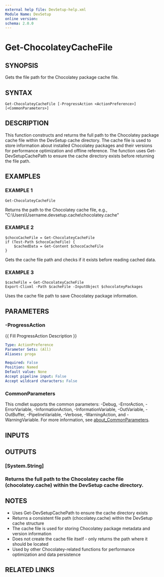 ```yaml
---
external help file: DevSetup-help.xml
Module Name: DevSetup
online version:
schema: 2.0.0
---
```


# Get-ChocolateyCacheFile

## SYNOPSIS
Gets the file path for the Chocolatey package cache file.

## SYNTAX

```
Get-ChocolateyCacheFile [-ProgressAction <ActionPreference>] [<CommonParameters>]
```

## DESCRIPTION
This function constructs and returns the full path to the Chocolatey package cache file within the DevSetup
cache directory.
The cache file is used to store information about installed Chocolatey packages and their
versions for performance optimization and offline reference.
The function uses Get-DevSetupCachePath
to ensure the cache directory exists before returning the file path.

## EXAMPLES

### EXAMPLE 1
```
Get-ChocolateyCacheFile
```

Returns the path to the Chocolatey cache file, e.g., "C:\Users\Username\.devsetup\.cache\chocolatey.cache"

### EXAMPLE 2
```
$chocoCacheFile = Get-ChocolateyCacheFile
if (Test-Path $chocoCacheFile) {
    $cachedData = Get-Content $chocoCacheFile
}
```

Gets the cache file path and checks if it exists before reading cached data.

### EXAMPLE 3
```
$cacheFile = Get-ChocolateyCacheFile
Export-Clixml -Path $cacheFile -InputObject $chocolateyPackages
```

Uses the cache file path to save Chocolatey package information.

## PARAMETERS

### -ProgressAction
{{ Fill ProgressAction Description }}

```yaml
Type: ActionPreference
Parameter Sets: (All)
Aliases: proga

Required: False
Position: Named
Default value: None
Accept pipeline input: False
Accept wildcard characters: False
```

### CommonParameters
This cmdlet supports the common parameters: -Debug, -ErrorAction, -ErrorVariable, -InformationAction, -InformationVariable, -OutVariable, -OutBuffer, -PipelineVariable, -Verbose, -WarningAction, and -WarningVariable. For more information, see [about_CommonParameters](http://go.microsoft.com/fwlink/?LinkID=113216).

## INPUTS

## OUTPUTS

### [System.String]
### Returns the full path to the Chocolatey cache file (chocolatey.cache) within the DevSetup cache directory.
## NOTES
- Uses Get-DevSetupCachePath to ensure the cache directory exists
- Returns a consistent file path (chocolatey.cache) within the DevSetup cache structure
- The cache file is used for storing Chocolatey package metadata and version information
- Does not create the cache file itself - only returns the path where it should be located
- Used by other Chocolatey-related functions for performance optimization and data persistence

## RELATED LINKS
